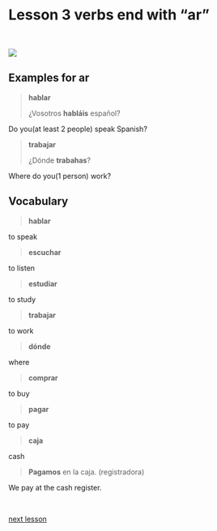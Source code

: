 # Lesson 3 verbs end with “ar”

<br>

![](verbsEndWithAR.svg)

## Examples for ar

> **hablar**
>
> ¿Vosotros **habláis** español?

Do you(at least 2 people) speak Spanish?

> **trabajar**
>
> ¿Dónde **trabahas**?

Where do you(1 person) work?

## Vocabulary

> **hablar**

to speak

> **escuchar**

to listen

> **estudiar**

to study

> **trabajar**

to work

> **dónde**

where

> **comprar**

to buy

> **pagar**

to pay

> **caja**

cash

> **Pagamos** en la caja. (registradora)

We pay at the cash register.

<br>

[next lesson](../L4/index)





<br><br><br><br>

